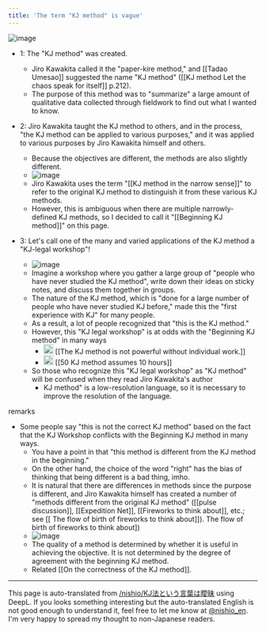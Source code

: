 ```yaml
---
title: 'The term "KJ method" is vague'
---
```


![image](https://gyazo.com/a267bec405e211196d0566cec5be6fae/thumb/1000)

- 1: The "KJ method" was created.
    - Jiro Kawakita called it the "paper-kire method," and [[Tadao Umesao]] suggested the name "KJ method" ([[KJ method Let the chaos speak for itself]] p.212).
    - The purpose of this method was to "summarize" a large amount of qualitative data collected through fieldwork to find out what I wanted to know.

- 2: Jiro Kawakita taught the KJ method to others, and in the process, "the KJ method can be applied to various purposes," and it was applied to various purposes by Jiro Kawakita himself and others.
    - Because the objectives are different, the methods are also slightly different.
    - ![image](https://gyazo.com/a267bec405e211196d0566cec5be6fae/thumb/1000)
    - Jiro Kawakita uses the term "[[KJ method in the narrow sense]]" to refer to the original KJ method to distinguish it from these various KJ methods.
    - However, this is ambiguous when there are multiple narrowly-defined KJ methods, so I decided to call it "[[Beginning KJ method]]" on this page.

- 3: Let's call one of the many and varied applications of the KJ method a "KJ-legal workshop"!
    - ![image](https://gyazo.com/bb9caf5ba9dfdf8337ea2a94969d3b94/thumb/1000)
    - Imagine a workshop where you gather a large group of "people who have never studied the KJ method", write down their ideas on sticky notes, and discuss them together in groups.
    - The nature of the KJ method, which is "done for a large number of people who have never studied KJ before," made this the "first experience with KJ" for many people.
    - As a result, a lot of people recognized that "this is the KJ method."
    - However, this "KJ legal workshop" is at odds with the "Beginning KJ method" in many ways
        - <img src='https://scrapbox.io/api/pages/nishio-en/川喜田二郎/icon' alt='川喜田二郎.icon' height="19.5"/> [[The KJ method is not powerful without individual work.]]
        - <img src='https://scrapbox.io/api/pages/nishio-en/川喜田二郎/icon' alt='川喜田二郎.icon' height="19.5"/> [[50 KJ method assumes 10 hours]]
    - So those who recognize this "KJ legal workshop" as "KJ method" will be confused when they read Jiro Kawakita's author
        - KJ method" is a low-resolution language, so it is necessary to improve the resolution of the language.

remarks
- Some people say "this is not the correct KJ method" based on the fact that the KJ Workshop conflicts with the Beginning KJ method in many ways.
    - You have a point in that "this method is different from the KJ method in the beginning."
    - On the other hand, the choice of the word "right" has the bias of thinking that being different is a bad thing, imho.
    - It is natural that there are differences in methods since the purpose is different, and Jiro Kawakita himself has created a number of "methods different from the original KJ method" ([[pulse discussion]], [[Expedition Net]], [[Fireworks to think about]], etc.; see [[ The flow of birth of fireworks to think about]]). The flow of birth of fireworks to think about])
    - ![image](https://gyazo.com/cff575dca22b831cce37e9053c3a77d0/thumb/1000)
    - The quality of a method is determined by whether it is useful in achieving the objective. It is not determined by the degree of agreement with the beginning KJ method.
    - Related [[On the correctness of the KJ method]].


---
This page is auto-translated from [/nishio/KJ法という言葉は曖昧](https://scrapbox.io/nishio/KJ法という言葉は曖昧) using DeepL. If you looks something interesting but the auto-translated English is not good enough to understand it, feel free to let me know at [@nishio_en](https://twitter.com/nishio_en). I'm very happy to spread my thought to non-Japanese readers.
